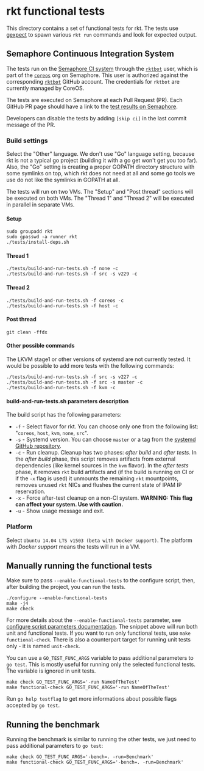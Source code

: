 # rkt functional tests

This directory contains a set of functional tests for rkt.
The tests use [gexpect](https://github.com/coreos/gexpect) to spawn various `rkt run` commands and look for expected output.

## Semaphore Continuous Integration System

The tests run on the [Semaphore CI system](https://semaphoreci.com/) through the [`rktbot`](https://semaphoreci.com/rktbot) user, which is part of the [`coreos`](https://semaphoreci.com/coreos/) org on Semaphore.
This user is authorized against the corresponding [`rktbot`](https://github.com/rktbot) GitHub account.
The credentials for `rktbot` are currently managed by CoreOS.

The tests are executed on Semaphore at each Pull Request (PR).
Each GitHub PR page should have a link to the [test results on Semaphore](https://semaphoreci.com/coreos/rkt).

Developers can disable the tests by adding `[skip ci]` in the last commit message of the PR.

### Build settings

Select the "Other" language.
We don't use "Go" language setting, because rkt is not a typical go project (building it with a go get won't get you too far).
Also, the "Go" setting is creating a proper GOPATH directory structure with some symlinks on top, which rkt does not need at all and some go tools we use do not like the symlinks in GOPATH at all.

The tests will run on two VMs.
The "Setup" and "Post thread" sections will be executed on both VMs.
The "Thread 1" and "Thread 2" will be executed in parallel in separate VMs.

#### Setup

```
sudo groupadd rkt
sudo gpasswd -a runner rkt
./tests/install-deps.sh
```

#### Thread 1

```
./tests/build-and-run-tests.sh -f none -c
./tests/build-and-run-tests.sh -f src -s v229 -c
```

#### Thread 2

```
./tests/build-and-run-tests.sh -f coreos -c
./tests/build-and-run-tests.sh -f host -c
```

#### Post thread

```
git clean -ffdx
```

#### Other possible commands

The LKVM stage1 or other versions of systemd are not currently tested.
It would be possible to add more tests with the following commands:

```
./tests/build-and-run-tests.sh -f src -s v227 -c
./tests/build-and-run-tests.sh -f src -s master -c
./tests/build-and-run-tests.sh -f kvm -c
```

#### build-and-run-tests.sh parameters description

The build script has the following parameters:
- `-f` - Select flavor for rkt. You can choose only one from the following list: "`coreos`, `host`, `kvm`, `none`, `src`".
- `-s` - Systemd version. You can choose `master` or a tag from the [systemd GitHub repository](https://github.com/systemd/systemd).
- `-c` - Run cleanup. Cleanup has two phases: *after build* and *after tests*. In the *after build* phase, this script removes artifacts from external dependencies (like kernel sources in the `kvm` flavor). In the  *after tests* phase, it removes `rkt` build artifacts and (if the build is running on CI or if the `-x` flag is used) it unmounts the remaining `rkt` mountpoints, removes unused `rkt` NICs and flushes the current state of IPAM IP reservation.
- `-x` - Force after-test cleanup on a non-CI system. **WARNING: This flag can affect your system. Use with caution.**
- `-u` - Show usage message and exit.

### Platform

Select `Ubuntu 14.04 LTS v1503 (beta with Docker support)`.
The platform with *Docker support* means the tests will run in a VM.

## Manually running the functional tests

Make sure to pass `--enable-functional-tests` to the configure script, then, after building the project, you can run the tests.

```
./configure --enable-functional-tests
make -j4
make check
```

For more details about the `--enable-functional-tests` parameter, see [configure script parameters documentation](build-configure.md).
The snippet above will run both unit and functional tests.
If you want to run only functional tests, use `make functional-check`.
There is also a counterpart target for running unit tests only - it is named `unit-check`.

You can use a `GO_TEST_FUNC_ARGS` variable to pass additional parameters to `go test`.
This is mostly useful for running only the selected functional tests.
The variable is ignored in unit tests.

```
make check GO_TEST_FUNC_ARGS='-run NameOfTheTest'
make functional-check GO_TEST_FUNC_ARGS='-run NameOfTheTest'
```

Run `go help testflag` to get more informations about possible flags accepted by `go test`.

## Running the benchmark

Running the benchmark is similar to running the other tests, we just need to pass additional
parameters to `go test`:

```
make check GO_TEST_FUNC_ARGS='-bench=. -run=Benchmark'
make functional-check GO_TEST_FUNC_ARGS='-bench=. -run=Benchmark'
```

